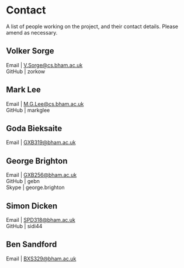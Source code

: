 # Contact

A list of people working on the project, and their contact details. Please amend as necessary.

## Volker Sorge
Email | V.Sorge@cs.bham.ac.uk  
GitHub | zorkow

## Mark Lee
Email | M.G.Lee@cs.bham.ac.uk  
GitHub | markglee

## Goda Bieksaite
Email | GXB319@bham.ac.uk

## George Brighton
Email | GXB256@bham.ac.uk  
GitHub | gebn  
Skype | george.brighton

## Simon Dicken
Email | SPD318@bham.ac.uk  
GitHub | sidi44

## Ben Sandford
Email | BXS329@bham.ac.uk

